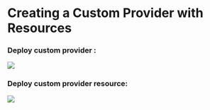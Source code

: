 # Creating a Custom Provider with Resources


### Deploy custom provider :
<a href="https://portal.azure.com/#create/Microsoft.Template/uri/https%3A%2F%2Fraw.githubusercontent.com%2Fraosuhas%2Fmanagedapps-intro%2Fmaster%2FSampleFunctions%2FCSharpSimpleProvider%2Fazuredeploy.json" target="_blank">
    <img src="http://azuredeploy.net/deploybutton.png"/> 
</a>

### Deploy custom provider resource:
<a href="https://portal.azure.com/#create/Microsoft.Template/uri/https%3A%2F%2Fraw.githubusercontent.com%2Fraosuhas%2Fmanagedapps-intro%2Fmaster%2FSampleFunctions%2FCSharpSimpleProvider%2Fazuredeploy.customresource.json" target="_blank">
    <img src="http://azuredeploy.net/deploybutton.png"/> 
</a>
